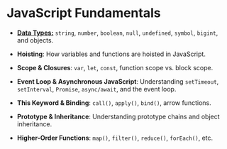 # JavaScript Fundamentals

- [**Data Types:**](data-types.md) `string`, `number`, `boolean`, `null`, `undefined`, `symbol`, `bigint`, and objects.

- **Hoisting**: How variables and functions are hoisted in JavaScript.

- **Scope & Closures**: `var`, `let`, `const`, function scope vs. block scope.

- **Event Loop & Asynchronous JavaScript**: Understanding `setTimeout`, `setInterval`, `Promise`, `async/await`, and the event loop.

- **This Keyword & Binding**: `call()`, `apply()`, `bind()`, arrow functions.

- **Prototype & Inheritance**: Understanding prototype chains and object inheritance.

- **Higher-Order Functions**: `map()`, `filter()`, `reduce()`, `forEach()`, etc.